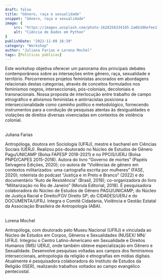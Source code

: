 ```yaml
---
draft: false
title: "Gênero, raça e sexualidade"
snippet: "Gênero, raça e sexualidade"
image: {
    src: "https://images.unsplash.com/photo-1628258334105-2a0b3d6efee1?&fit=crop&w=430&h=240",
    alt: "Ciência de Dados em Python"
}
publishDate: "2022-11-09 16:39"
category: "Workshop"
author: "Juliana Farias e Lorena Mochel"
tags: [Políticas públicas]
---
```


Este workshop objetiva oferecer um panorama dos principais debates contemporâneos sobre as interseções entre gênero, raça, sexualidade e território. Percorreremos projetos feministas ancorados em abordagens relacionais destas categorias, através de conceitos formulados nos feminismos negros, interseccionais, pós-coloniais, decoloniais e transnacionais. Nossa proposta de interlocução entre trabalho de campo etnográfico e ativismos feministas e antirracistas posiciona a interseccionalidade como caminho político e metodológico, fornecendo instrumentos para a condução de pesquisas atentas às desigualdades e violações de direitos diversas vivenciadas em contextos de violência colonial.

<br>
<span class="text-2xl font-bold text-primary">Juliana Farias</span>

Antropóloga, doutora em Sociologia (UFRJ), mestre e bacharel em Ciências Sociais (UERJ). Realizou pós-doutorado no Núcleo de Estudos de Gênero Pagu/UNICAMP (Bolsa FAPESP 2018-2021) e no PPCIS/UERJ (Bolsa PNPD/CAPES 2015-2018). Autora do livro “Governo de mortes” (Papéis Selvagens Edições, 2020); co-autora de “Violências de gênero em contextos militarizados: uma cartografia escrita por mulheres” (FASE, 2020); roteirista do podcast “Justiça e m Preto e Branco” (2022) e do documentário “Auto de Resistência” (Brasil, 2018); co-organizadora do livro “Militarização no Rio de Janeiro” (Morula Editorial, 2018). É pesquisadora colaboradora do Núcleo de Estudos de Gênero PAGU/UNICAMP; do Núcleo de Justiça Racial e Direito/FGV Direito SP; do CIDADES/UERJ e do DOCUMENTA/UFRJ. Integra o Comitê Cidadania, Violência e Gestão Estatal da Associação Brasileira de Antropologia (ABA).

<br>
<span class="text-2xl font-bold text-primary">Lorena Mochel</span>

Antropóloga, com doutorado pelo Museu Nacional (UFRJ) e vinculada ao Núcleo de Estudos em Corpos, Gêneros e Sexualidades (NUSEX/ MN/ UFRJ). Integrou o Centro Latino-Americano em Sexualidade e Direitos Humanos (IMS/ UERJ), onde também obteve especialização em Gênero e Sexualidade. Desenvolve pesquisas voltadas aos campos dos feminismos interseccionais, antropologia da religião e etnografias em mídias digitais. Atualmente é pesquisadora colaboradora do Instituto de Estudos da Religião (ISER), realizando trabalhos voltados ao campo evangélico pentecostal.